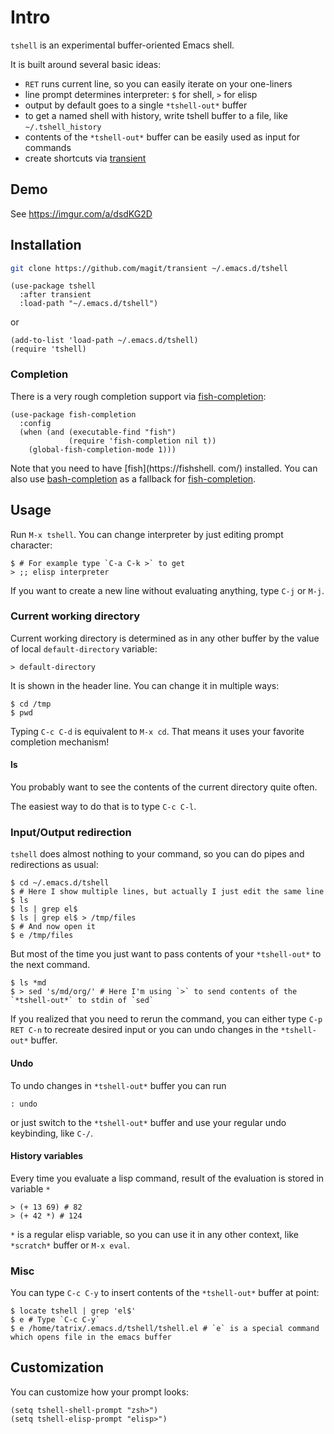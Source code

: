 # Intro

`tshell` is an experimental buffer-oriented Emacs shell.

It is built around several basic ideas:

- `RET` runs current line, so you can easily iterate on your one-liners
- line prompt determines interpreter: `$` for shell, `>` for elisp
- output by default goes to a single `*tshell-out*` buffer
- to get a named shell with history, write tshell buffer to a file, like `~/.tshell_history`
- contents of the `*tshell-out*` buffer can be easily used as input for commands
- create shortcuts via [transient](https://github.com/magit/transient)

## Demo
See https://imgur.com/a/dsdKG2D

## Installation
```sh
git clone https://github.com/magit/transient ~/.emacs.d/tshell
```

```elisp
(use-package tshell
  :after transient
  :load-path "~/.emacs.d/tshell")
```
or
```elisp
(add-to-list 'load-path ~/.emacs.d/tshell)
(require 'tshell)
```

### Completion

There is a very rough completion support via [fish-completion](https://gitlab.com/ambrevar/emacs-fish-completion):
```elisp
(use-package fish-completion
  :config
  (when (and (executable-find "fish")
             (require 'fish-completion nil t))
    (global-fish-completion-mode 1)))
```
Note that you need to have [fish](https://fishshell.
com/) installed.
You can also use [bash-completion](https://github.com/szermatt/emacs-bash-completion) as a fallback for [fish-completion](https://gitlab.com/ambrevar/emacs-fish-completion#setup).

## Usage

Run `M-x tshell`.
You can change interpreter by just editing prompt character:
```
$ # For example type `C-a C-k >` to get
> ;; elisp interpreter
```
If you want to create a new line without evaluating anything, type `C-j` or `M-j`.

### Current working directory

Current working directory is determined as in any other buffer by the
value of local `default-directory` variable:
```
> default-directory
```
It is shown in the header line.
You can change it in multiple ways:
```
$ cd /tmp
$ pwd
```
Typing `C-c C-d` is equivalent to `M-x cd`. That means it uses your favorite completion mechanism!

#### ls
You probably want to see the contents of the current directory quite often.

The easiest way to do that is to type `C-c C-l`.

### Input/Output redirection
`tshell` does almost nothing to your command, so you can do pipes and redirections as usual:
```
$ cd ~/.emacs.d/tshell
$ # Here I show multiple lines, but actually I just edit the same line
$ ls
$ ls | grep el$
$ ls | grep el$ > /tmp/files
$ # And now open it
$ e /tmp/files
```

But most of the time you just want to pass contents of your `*tshell-out*` to the next command.
```
$ ls *md
$ > sed 's/md/org/' # Here I'm using `>` to send contents of the `*tshell-out*` to stdin of `sed`
```
If you realized that you need to rerun the command,
you can either type `C-p RET C-n` to recreate desired input
or you can undo changes in the `*tshell-out*` buffer.

#### Undo
To undo changes in `*tshell-out*` buffer you can run
```
: undo
```
or just switch to the `*tshell-out*` buffer and use your regular undo keybinding, like `C-/`.

#### History variables
Every time you evaluate a lisp command, result of the evaluation is stored in variable `*`
```
> (+ 13 69) # 82
> (+ 42 *) # 124
```
`*` is a regular elisp variable, so you can use it in any other context, like `*scratch*` buffer or `M-x eval`.

### Misc
You can type `C-c C-y` to insert contents of the `*tshell-out*` buffer at point:
```
$ locate tshell | grep 'el$'
$ e # Type `C-c C-y`
$ e /home/tatrix/.emacs.d/tshell/tshell.el # `e` is a special command which opens file in the emacs buffer
```

## Customization

You can customize how your prompt looks:
```elisp
(setq tshell-shell-prompt "zsh>")
(setq tshell-elisp-prompt "elisp>")
```
